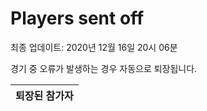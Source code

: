 # Players sent off
최종 업데이트: 2020년 12월 16일 20시 06분


경기 중 오류가 발생하는 경우 자동으로 퇴장됩니다.


| 퇴장된 참가자 |
|:---:|